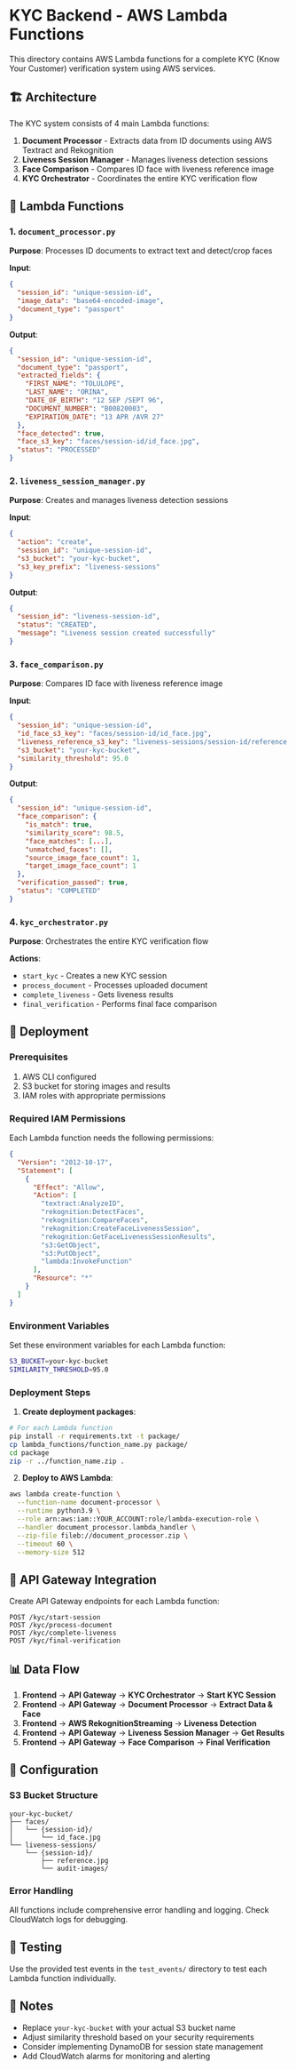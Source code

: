 # KYC Backend - AWS Lambda Functions

This directory contains AWS Lambda functions for a complete KYC (Know Your Customer) verification system using AWS services.

## 🏗️ Architecture

The KYC system consists of 4 main Lambda functions:

1. **Document Processor** - Extracts data from ID documents using AWS Textract and Rekognition
2. **Liveness Session Manager** - Manages liveness detection sessions
3. **Face Comparison** - Compares ID face with liveness reference image
4. **KYC Orchestrator** - Coordinates the entire KYC verification flow

## 📁 Lambda Functions

### 1. `document_processor.py`
**Purpose**: Processes ID documents to extract text and detect/crop faces

**Input**:
```json
{
  "session_id": "unique-session-id",
  "image_data": "base64-encoded-image",
  "document_type": "passport"
}
```

**Output**:
```json
{
  "session_id": "unique-session-id",
  "document_type": "passport",
  "extracted_fields": {
    "FIRST_NAME": "TOLULOPE",
    "LAST_NAME": "ORINA",
    "DATE_OF_BIRTH": "12 SEP /SEPT 96",
    "DOCUMENT_NUMBER": "B00820003",
    "EXPIRATION_DATE": "13 APR /AVR 27"
  },
  "face_detected": true,
  "face_s3_key": "faces/session-id/id_face.jpg",
  "status": "PROCESSED"
}
```

### 2. `liveness_session_manager.py`
**Purpose**: Creates and manages liveness detection sessions

**Input**:
```json
{
  "action": "create",
  "session_id": "unique-session-id",
  "s3_bucket": "your-kyc-bucket",
  "s3_key_prefix": "liveness-sessions"
}
```

**Output**:
```json
{
  "session_id": "liveness-session-id",
  "status": "CREATED",
  "message": "Liveness session created successfully"
}
```

### 3. `face_comparison.py`
**Purpose**: Compares ID face with liveness reference image

**Input**:
```json
{
  "session_id": "unique-session-id",
  "id_face_s3_key": "faces/session-id/id_face.jpg",
  "liveness_reference_s3_key": "liveness-sessions/session-id/reference.jpg",
  "s3_bucket": "your-kyc-bucket",
  "similarity_threshold": 95.0
}
```

**Output**:
```json
{
  "session_id": "unique-session-id",
  "face_comparison": {
    "is_match": true,
    "similarity_score": 98.5,
    "face_matches": [...],
    "unmatched_faces": [],
    "source_image_face_count": 1,
    "target_image_face_count": 1
  },
  "verification_passed": true,
  "status": "COMPLETED"
}
```

### 4. `kyc_orchestrator.py`
**Purpose**: Orchestrates the entire KYC verification flow

**Actions**:
- `start_kyc` - Creates a new KYC session
- `process_document` - Processes uploaded document
- `complete_liveness` - Gets liveness results
- `final_verification` - Performs final face comparison

## 🚀 Deployment

### Prerequisites
1. AWS CLI configured
2. S3 bucket for storing images and results
3. IAM roles with appropriate permissions

### Required IAM Permissions

Each Lambda function needs the following permissions:

```json
{
  "Version": "2012-10-17",
  "Statement": [
    {
      "Effect": "Allow",
      "Action": [
        "textract:AnalyzeID",
        "rekognition:DetectFaces",
        "rekognition:CompareFaces",
        "rekognition:CreateFaceLivenessSession",
        "rekognition:GetFaceLivenessSessionResults",
        "s3:GetObject",
        "s3:PutObject",
        "lambda:InvokeFunction"
      ],
      "Resource": "*"
    }
  ]
}
```

### Environment Variables

Set these environment variables for each Lambda function:

```bash
S3_BUCKET=your-kyc-bucket
SIMILARITY_THRESHOLD=95.0
```

### Deployment Steps

1. **Create deployment packages**:
```bash
# For each Lambda function
pip install -r requirements.txt -t package/
cp lambda_functions/function_name.py package/
cd package
zip -r ../function_name.zip .
```

2. **Deploy to AWS Lambda**:
```bash
aws lambda create-function \
  --function-name document-processor \
  --runtime python3.9 \
  --role arn:aws:iam::YOUR_ACCOUNT:role/lambda-execution-role \
  --handler document_processor.lambda_handler \
  --zip-file fileb://document_processor.zip \
  --timeout 60 \
  --memory-size 512
```

## 🔄 API Gateway Integration

Create API Gateway endpoints for each Lambda function:

```
POST /kyc/start-session
POST /kyc/process-document  
POST /kyc/complete-liveness
POST /kyc/final-verification
```

## 📊 Data Flow

1. **Frontend** → **API Gateway** → **KYC Orchestrator** → **Start KYC Session**
2. **Frontend** → **API Gateway** → **Document Processor** → **Extract Data & Face**
3. **Frontend** → **AWS RekognitionStreaming** → **Liveness Detection**
4. **Frontend** → **API Gateway** → **Liveness Session Manager** → **Get Results**
5. **Frontend** → **API Gateway** → **Face Comparison** → **Final Verification**

## 🔧 Configuration

### S3 Bucket Structure
```
your-kyc-bucket/
├── faces/
│   └── {session-id}/
│       └── id_face.jpg
└── liveness-sessions/
    └── {session-id}/
        ├── reference.jpg
        └── audit-images/
```

### Error Handling
All functions include comprehensive error handling and logging. Check CloudWatch logs for debugging.

## 🧪 Testing

Use the provided test events in the `test_events/` directory to test each Lambda function individually.

## 📝 Notes

- Replace `your-kyc-bucket` with your actual S3 bucket name
- Adjust similarity threshold based on your security requirements
- Consider implementing DynamoDB for session state management
- Add CloudWatch alarms for monitoring and alerting
